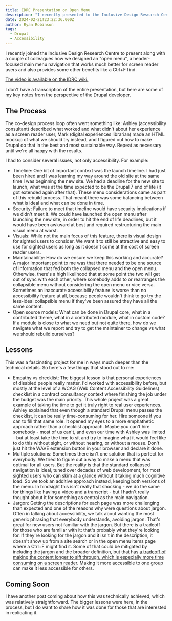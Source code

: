 ```yaml
---
title: IDRC Presentation on Open Menu
description: "I recently presented to the Inclusive Design Research Centre about work on an open menu concept. Here are some of my key takeaways."
date: 2024-02-21T23:22:36.000Z
author: Ryan Robinson
tags:
  - Drupal
  - Accessibility
---
```


I recently joined the Inclusive Design Research Centre to present along with a couple of colleagues how we designed an "open menu", a header-focused main menu navigation that works much better for screen reader users and also provides some other benefits like a Ctrl+F find.

[The video is available on the IDRC wiki.](https://fluidproject.atlassian.net/wiki/spaces/fluid/pages/11513504/Community+workshops+and+design+crits)

I don't have a transcription of the entire presentation, but here are some of my key notes from the perspective of the Drupal developer.

## The Process

The co-design process loop often went something like: Ashley (accessibility consultant) described what worked and what didn't about her experience as a screen reader user, Mark (digital experiences librarian) made an HTML mockup of what we should try instead, and I figured out how to make Drupal do that in the best and most sustainable way. Repeat as necessary until we're all happy with the results.

I had to consider several issues, not only accessibility. For example:

- Timeline: One bit of important context was the launch timeline. I had just been hired and I was learning my way around the old site at the same time I was beginning the new site. We had a deadline for the new site to launch, what was at the time expected to be the Drupal 7 end of life (it got extended again after that). These menu considerations came as part of this rebuild process. That meant there was some balancing between what is ideal and what can be done in time.
- Security: Failure to meet that timeline would have security implications if we didn't meet it. We could have launched the open menu after launching the new site, in order to hit the end of life deadlines, but it would have been awkward at best and required restructuring the main visual menu at worst.
- Visuals: While not the main focus of this feature, there is visual design for sighted users to consider. We want it to still be attractive and easy to use for sighted users as long as it doesn't come at the cost of screen reader users.
- Maintainability: How do we ensure we keep this working and accurate? A major important point to me was that there needed to be one source of information that fed both the collapsed menu and the open menu. Otherwise, there's a high likelihood that at some point the two will get out of sync with each other, where somebody adds to or rearranges the collapsible menu without considering the open menu or vice versa. Sometimes an inaccurate accessibility feature is worse than no accessibility feature at all, because people wouldn't think to go try the less-ideal collapsible menu if they've been assured they have all the same content.
- Open source models: What can be done in Drupal core, what in a contributed theme, what in a contributed module, what in custom code? If a module is close to what we need but not quite there, how do we navigate what we report and try to get the maintainer to change vs what we should rebuild ourselves?

## Lessons

This was a fascinating project for me in ways much deeper than the technical details. So here's a few things that stood out to me:

- Empathy vs checklist: The biggest lesson is that personal experiences of disabled people really matter. I'd worked with accessibility before, but mostly at the level of a WCAG (Web Content Accessibility Guidelines) checklist in a contract consultancy context where finishing the job under the budget was the main priority. This whole project was a great example of taking the time to get it truly right to real user experiences. Ashley explained that even though a standard Drupal menu passes the checklist, it can be really time-consuming for her. Hire someone if you can to fill that same role. It opened my eyes to a more emphathetic approach rather than a checklist approach. Maybe you can't hire somebody - most of us can't, and even our time with Ashley was limited - but at least take the time to sit and try to imagine what it would feel like to do this without sight, or without hearing, or without a mouse. Don't just hit the WAVE extension button in your browser and declare it done.
- Multiple solutions: Sometimes there isn't one solution that is perfect for everybody. We tried to figure out a way to make a menu that was optimal for all users. But the reality is that the standard collapsed navigation is ideal, tuned over decades of web development, for most sighted users who can skim at a glance without it taking much cognitive load. So we took an additive approach instead, keeping both versions of the menu. In hindsight this isn't really that shocking - we do the same for things like having a video and a transcript - but I hadn't really thought about it for something as central as the main navigation.
- Jargon: Getting the descriptions for each page was more challenging than expected and one of the reasons why were questions about jargon. Often in talking about accessibility, we talk about wanting the most generic phrasing that everybody understands, avoiding jargon. That's great for new users not familiar with the jargon. But there is a tradeoff for those who are familiar with it: that's probably what they're looking for. If they're looking for the jargon and it isn't in the description, it doesn't show up from a site search or in the open menu items page where a Ctrl+F might find it. Some of that could be mitigated by including the jargon and the broader definition, but that has [a tradeoff of making the content longer to sift through, which is especially more time consuming on a screen reader](/websites/accessibility-descriptive/). Making it more accessible to one group can make it less accessible for others.

## Coming Soon

I have another post coming about how this was technically achieved, which was relatively straightforward. The bigger lessons were here, in the process, but I do want to share how it was done for those that are interested in replicating it.
